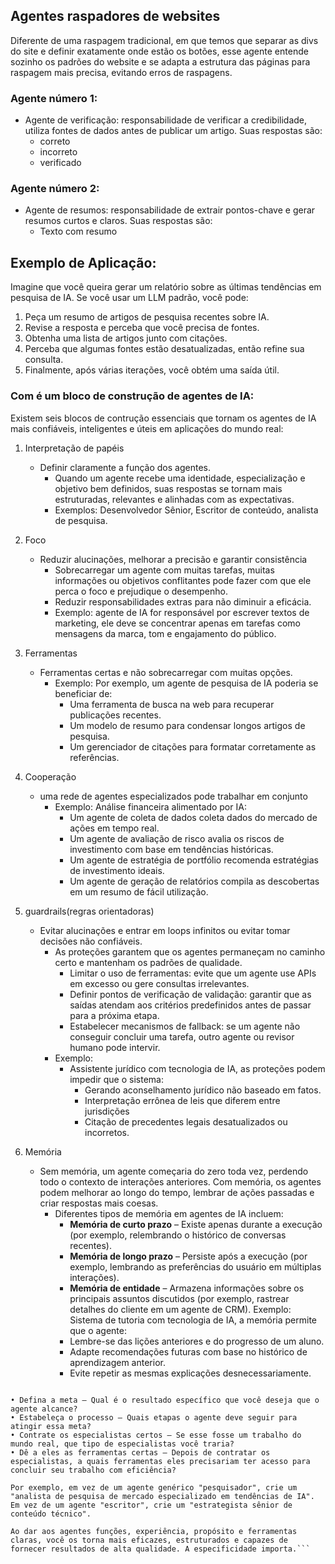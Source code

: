 ## Agentes raspadores de websites

Diferente de uma raspagem tradicional, em que temos que separar as divs do site e definir exatamente onde estão os botões, esse agente entende sozinho os padrões do website e se adapta a estrutura das páginas para raspagem mais precisa, evitando erros de raspagens.

### Agente número 1:
- Agente de verificação: responsabilidade de verificar a credibilidade, utiliza fontes de dados antes de publicar um artigo. Suas respostas são:
    - correto
    - incorreto
    - verificado

### Agente número 2:
- Agente de resumos: responsabilidade de extrair pontos-chave e gerar resumos curtos e claros. Suas respostas são:
    - Texto com resumo

## Exemplo de Aplicação:
Imagine que você queira gerar um relatório sobre as últimas tendências em pesquisa de IA. Se você usar um LLM padrão, você pode:

1. Peça um resumo de artigos de pesquisa recentes sobre IA.
2. Revise a resposta e perceba que você precisa de fontes.
3. Obtenha uma lista de artigos junto com citações.
4. Perceba que algumas fontes estão desatualizadas, então refine sua consulta.
5. Finalmente, após várias iterações, você obtém uma saída útil.

### Com é um bloco de construção de agentes de IA:
Existem seis blocos de contrução essenciais que tornam os agentes de IA mais confiáveis, inteligentes e úteis em aplicações do mundo real:

1. Interpretação de papéis
    - Definir claramente a função dos agentes.
        - Quando um agente recebe uma identidade, especialização e objetivo bem definidos, suas respostas se tornam mais estruturadas, relevantes e alinhadas com as expectativas.
        - Exemplos: Desenvolvedor Sênior, Escritor de conteúdo, analista de pesquisa.
2. Foco
    - Reduzir alucinações, melhorar a precisão e garantir consistência
        - Sobrecarregar um agente com muitas tarefas, muitas informações ou objetivos conflitantes pode fazer com que ele perca o foco e prejudique o desempenho.
        - Reduzir responsabilidades extras para não diminuir a eficácia.
        - Exemplo: agente de IA for responsável por escrever textos de marketing, ele deve se concentrar apenas em tarefas como mensagens da marca, tom e engajamento do público.
3. Ferramentas
    - Ferramentas certas e não sobrecarregar com muitas opções.
        - Exemplo: Por exemplo, um agente de pesquisa de IA poderia se beneficiar de:
            - Uma ferramenta de busca na web para recuperar publicações recentes.
            - Um modelo de resumo para condensar longos artigos de pesquisa.
            - Um gerenciador de citações para formatar corretamente as referências.

4. Cooperação
    - uma rede de agentes especializados pode trabalhar em conjunto
        - Exemplo: Análise financeira alimentado por IA:
            - Um agente de coleta de dados coleta dados do mercado de ações em tempo real.
            - Um agente de avaliação de risco avalia os riscos de investimento com base em tendências históricas.
            - Um agente de estratégia de portfólio recomenda estratégias de investimento ideais.
            - Um agente de geração de relatórios compila as descobertas em um resumo de fácil utilização.
5. guardrails(regras orientadoras)
    - Evitar alucinações e entrar em loops infinitos ou evitar tomar decisões não confiáveis.
        - As proteções garantem que os agentes permaneçam no caminho certo e mantenham os padrões de qualidade.
            - Limitar o uso de ferramentas: evite que um agente use APIs em excesso ou gere consultas irrelevantes.
            - Definir pontos de verificação de validação: garantir que as saídas atendam aos critérios predefinidos antes de passar para a próxima etapa.
            - Estabelecer mecanismos de fallback: se um agente não conseguir concluir uma tarefa, outro agente ou revisor humano pode intervir.
        - Exemplo: 
            - Assistente jurídico com tecnologia de IA, as proteções podem impedir que o sistema:
                - Gerando aconselhamento jurídico não baseado em fatos.
                - Interpretação errônea de leis que diferem entre jurisdições
                - Citação de precedentes legais desatualizados ou incorretos.

6. Memória
    - Sem memória, um agente começaria do zero toda vez, perdendo todo o contexto de interações anteriores. Com memória, os agentes podem melhorar ao longo do tempo, lembrar de ações passadas e criar respostas mais coesas.
        - Diferentes tipos de memória em agentes de IA incluem:
            - **Memória de curto prazo** – Existe apenas durante a execução (por exemplo, relembrando o histórico de conversas recentes).
            - **Memória de longo prazo** – Persiste após a execução (por exemplo, lembrando as preferências do usuário em múltiplas interações).
            - **Memória de entidade** – Armazena informações sobre os principais assuntos discutidos (por exemplo, rastrear detalhes do cliente em um agente de CRM).
        Exemplo: Sistema de tutoria com tecnologia de IA, a memória permite que o agente:
            - Lembre-se das lições anteriores e do progresso de um aluno.
            - Adapte recomendações futuras com base no histórico de aprendizagem anterior.
            - Evite repetir as mesmas explicações desnecessariamente.



```Ao projetar sistemas agênticos, pense em si mesmo como um gerente que contrata uma equipe.

• Defina a meta – Qual é o resultado específico que você deseja que o agente alcance?
• Estabeleça o processo – Quais etapas o agente deve seguir para atingir essa meta?
• Contrate os especialistas certos – Se esse fosse um trabalho do mundo real, que tipo de especialistas você traria?
• Dê a eles as ferramentas certas – Depois de contratar os especialistas, a quais ferramentas eles precisariam ter acesso para concluir seu trabalho com eficiência?

Por exemplo, em vez de um agente genérico "pesquisador", crie um "analista de pesquisa de mercado especializado em tendências de IA". Em vez de um agente "escritor", crie um "estrategista sênior de conteúdo técnico".

Ao dar aos agentes funções, experiência, propósito e ferramentas claras, você os torna mais eficazes, estruturados e capazes de fornecer resultados de alta qualidade. A especificidade importa.```
